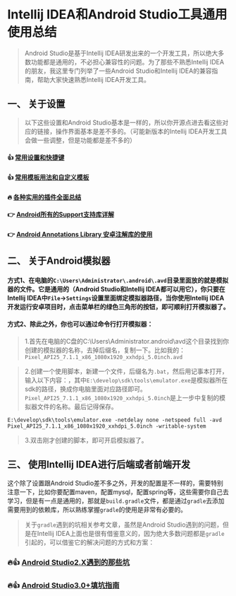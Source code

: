 # Intellij IDEA和Android Studio工具通用使用总结


> Android Studio是基于Intellij IDEA研发出来的一个开发工具，所以绝大多数功能都是通用的，不必担心兼容性的问题。为了那些不熟悉Intellij IDEA的朋友，我这里专门列举了一些Android Studio和Intellij IDEA的兼容指南，帮助大家快速熟悉Intellij IDEA开发工具。


## 一、 关于设置

> 以下这些设置和Android Studio基本是一样的，所以你开源点进去看这些对应的链接，操作界面基本是差不多的。（可能新版本的Intellij IDEA开发工具会做一些调整，但是功能都是差不多的）

#### :+1:  [常用设置和快捷键](https://github.com/AweiLoveAndroid/The-pit-of-the-Android-Studio/tree/master/readme/Android%20Studio%E5%B8%B8%E7%94%A8%E8%AE%BE%E7%BD%AE%E5%92%8C%E5%BF%AB%E6%8D%B7%E9%94%AE.md)

#### :+1:  [常用模板用法和自定义模板](https://github.com/AweiLoveAndroid/The-pit-of-the-Android-Studio/tree/master/readme/Android%20Studio%E5%B8%B8%E7%94%A8%E6%A8%A1%E6%9D%BF%E7%94%A8%E6%B3%95%E5%92%8C%E8%87%AA%E5%AE%9A%E4%B9%89%E6%A8%A1%E6%9D%BF.md)

#### :fire: [各种实用的插件全面总结](https://github.com/AweiLoveAndroid/The-pit-of-the-Android-Studio/tree/master/readme/Android%20Studio%E5%A5%BD%E7%94%A8%E7%9A%84%E6%8F%92%E4%BB%B6.md)

#### :point_right:  [Android所有的Support支持库详解](https://github.com/AweiLoveAndroid/The-pit-of-the-Android-Studio/blob/master/readme/Android%20Support%E6%94%AF%E6%8C%81%E5%BA%93%E8%AF%A6%E8%A7%A3.md)

#### :point_right:  [Android Annotations Library 安卓注解库的使用](https://github.com/AweiLoveAndroid/The-pit-of-the-Android-Studio/tree/master/readme/Android%E6%B3%A8%E8%A7%A3%E5%BA%93%E7%9A%84%E4%BD%BF%E7%94%A8.md)

## 二、 关于Android模拟器

#### 方式1、在电脑的`C:\Users\Administrator\.android\.avd`目录里面放的就是模拟器的文件。它是通用的（Android Studio和Intellij IDEA都可以用它），你只要在Intellij IDEA中`File`->`Settings`设置里面绑定模拟器路径，当你使用Intellij IDEA开发运行安卓项目时，点击菜单栏的绿色三角形的按钮，即可顺利打开模拟器了。

#### 方式2、除此之外，你也可以通过命令行打开模拟器：

> 1.首先在电脑的C盘的C:\Users\Administrator\.android\avd这个目录找到你创建的模拟器的名称，去掉后缀名，复制一下。比如我的：`Pixel_API25_7.1.1_x86_1080x1920_xxhdpi_5.0inch.avd`

> 2.创建一个使用脚本，新建一个文件，后缀名为`.bat`，然后用记事本打开，输入以下内容：，其中`E:\develop\sdk\tools\emulator.exe`是模拟器所在sdk的路径，换成你电脑里面对应路径即可。`Pixel_API25_7.1.1_x86_1080x1920_xxhdpi_5.0inch`是上一步中复制的模拟器文件的名称。最后记得保存。
> 
```
E:\develop\sdk\tools\emulator.exe -netdelay none -netspeed full -avd Pixel_API25_7.1.1_x86_1080x1920_xxhdpi_5.0inch -writable-system
```
> 3.双击刚才创建的脚本，即可开启模拟器了。


## 三、 使用Intellij IDEA进行后端或者前端开发

这个除了设置跟Android Studio差不多之外，开发的配置是不一样的，需要特别注意一下，比如你要配置maven，配置mysql，配置spring等，这些需要你自己去学习，但是有一点是通用的，那就是`build.gradle`文件，都是通过`gradle`去添加需要用到的依赖库，所以熟练掌握`gradle`的使用是非常有必要的。

> 关于`gradle`遇到的坑相关参考文章，虽然是Android Studio遇到的问题，但是在Intellij IDEA上面也是很有借鉴意义的，因为绝大多数问题都是`gradle`引起的，可以借鉴它的解决问题的方式和方案：

### :fire::+1:  [Android Studio2.X遇到的那些坑](https://github.com/AweiLoveAndroid/The-pit-of-the-Android-Studio/tree/master/readme/Android%20Studio%E9%81%87%E5%88%B0%E7%9A%84%E9%82%A3%E4%BA%9B%E5%9D%91.md)

### :fire::+1: [Android Studio3.0+填坑指南](http://www.jianshu.com/p/b45d68c98828)
